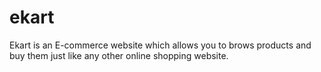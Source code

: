 # ekart
Ekart is an E-commerce website which allows you to brows products and buy them just like any other online shopping website.
